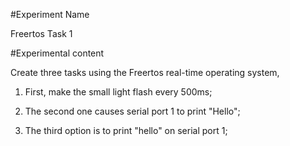 #Experiment Name

Freertos Task 1

#Experimental content

Create three tasks using the Freertos real-time operating system,

1. First, make the small light flash every 500ms;

2. The second one causes serial port 1 to print "Hello";

3. The third option is to print "hello" on serial port 1;